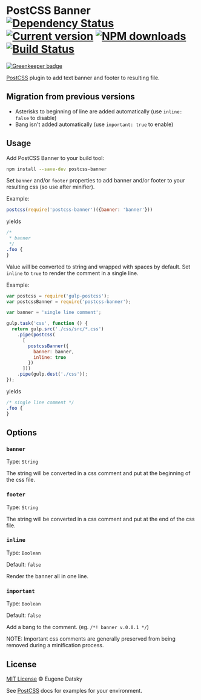 # PostCSS Banner [![Dependency Status](https://img.shields.io/david/princed/postcss-banner.svg)](https://david-dm.org/princed/postcss-banner) [![Current version](https://img.shields.io/npm/v/postcss-banner.svg?style=flat-square)](https://www.npmjs.com/package/postcss-banner) [![NPM downloads](https://img.shields.io/npm/dt/postcss-banner.svg?style=flat-square)](https://www.npmjs.com/package/postcss-banner) [![Build Status](https://img.shields.io/travis/princed/postcss-banner.svg?style=flat-square)](https://travis-ci.org/princed/postcss-banner)

[![Greenkeeper badge](https://badges.greenkeeper.io/princed/postcss-banner.svg)](https://greenkeeper.io/)

[PostCSS] plugin to add text banner and footer to resulting file.

[PostCSS]: https://github.com/postcss/postcss

## Migration from previous versions

* Asterisks to beginning of line are added automatically (use `inline: false` to disable)
* Bang isn't added automatically (use `important: true` to enable)    

## Usage

Add PostCSS Banner to your build tool:

```sh
npm install --save-dev postcss-banner
```

Set `banner` and/or `footer` properties to add banner and/or footer to your
resulting css (so use after minifier).

Example:

```js
postcss(require('postcss-banner')({banner: 'banner'}))
```

yields

```css
/*
 * banner
 */
.foo {
}
```

Value will be converted to string and wrapped with spaces by default.
Set `inline` to `true` to render the comment in a single line.

Example:

```js
var postcss = require('gulp-postcss');
var postcssBanner = require('postcss-banner');

var banner = 'single line comment';

gulp.task('css', function () {
  return gulp.src('./css/src/*.css')
    .pipe(postcss(
      [
        postcssBanner({
          banner: banner,
          inline: true
        })
      ]))
    .pipe(gulp.dest('./css'));
});
```

yields

```css
/* single line comment */
.foo {
}
```

## Options

### `banner`

Type: `String`

The string will be converted in a css comment and put at the
beginning of the css file.

### `footer`

Type: `String`

The string will be converted in a css comment and put at the
end of the css file.

### `inline`

Type: `Boolean`

Default: `false`

Render the banner all in one line.

### `important`

Type: `Boolean`

Default: `false`

Add a bang to the comment. (eg. `/*! banner v.0.0.1 */`)

NOTE: Important css comments are generally preserved from being removed
during a minification process.

## License

[MIT License](https://github.com/princed/postcss-banner/blob/master/LICENSE)
© Eugene Datsky

See [PostCSS](http://postcss.org/) docs for examples for your environment.
